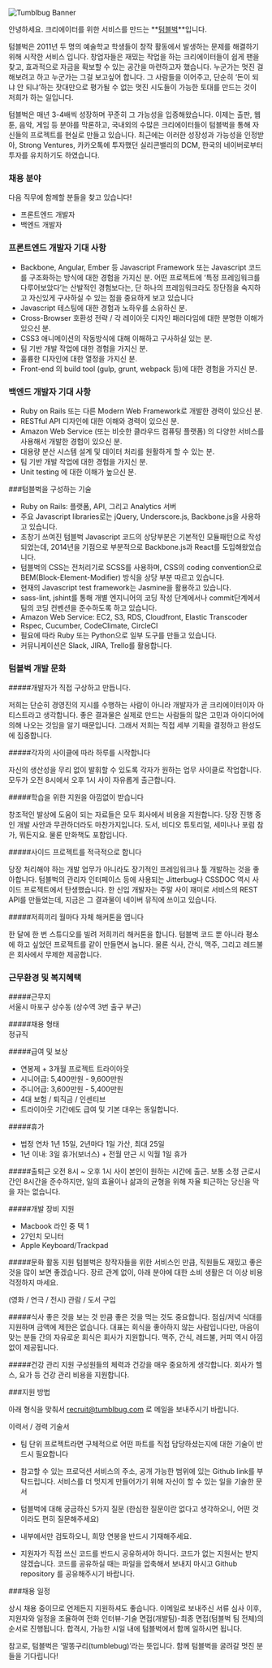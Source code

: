 ![Tumblbug Banner](https://s3-ap-northeast-1.amazonaws.com/tumblbug-assets/brand/tumblbug_banner.png)

안녕하세요. 크리에이터를 위한 서비스를 만드는 **[텀블벅](https://www.tumblbug.com)**입니다. 

텀블벅은 2011년 두 명의 예술학교 학생들이 창작 활동에서 발생하는 문제를 해결하기 위해 시작한 서비스 입니다. 창업자들은 재밌는 작업을 하는 크리에이터들이 쉽게 팬을 찾고, 효과적으로 자금을 확보할 수 있는 공간을 마련하고자 했습니다. 누군가는 멋진 걸 해보려고 하고 누군가는 그걸 보고싶어 합니다. 그 사람들을 이어주고, 단순히 ‘돈이 되냐 안 되냐’하는 잣대만으로 평가될 수 없는 멋진 시도들이 가능한 토대를 만드는 것이 저희가 하는 일입니다.

텀블벅은 매년 3-4배씩 성장하며 꾸준히 그 가능성을 입증해왔습니다. 이제는 출판, 웹툰, 음악, 게임 등 분야를 막론하고, 국내외의 수많은 크리에이터들이 텀블벅을 통해 자신들의 프로젝트를 현실로 만들고 있습니다. 최근에는 이러한 성장성과 가능성을 인정받아, Strong Ventures, 카카오톡에 투자했던 실리콘밸리의 DCM, 한국의 네이버로부터 투자를 유치하기도 하였습니다.

### 채용 분야

다음 직무에 함께할 분들을 찾고 있습니다!

  - 프론트엔드 개발자
  - 백엔드 개발자

### 프론트엔드 개발자 기대 사항 

- Backbone, Angular, Ember 등 Javascript Framework 또는 Javascript 코드를 구조화하는 방식에 대한 경험을 가지신 분. 어떤 프로젝트에 ‘특정 프레임워크를 다루어보았다’는 산발적인 경험보다는, 단 하나의 프레임워크라도 장단점을 숙지하고 자신있게 구사하실 수 있는 점을 중요하게 보고 있습니다
- Javascript 테스팅에 대한 경험과 노하우를 소유하신 분.
- Cross-Browser 호환성 전략 / 각 레이아웃 디자인 패러다임에 대한 분명한 이해가 있으신 분.
- CSS3 애니메이션의 작동방식에 대해 이해하고 구사하실 있는 분.
- 팀 기반 개발 작업에 대한 경험을 가지신 분.
- 훌륭한 디자인에 대한 열정을 가지신 분.
- Front-end 의 build tool (gulp, grunt, webpack 등)에 대한 경험을 가지신 분.

### 백엔드 개발자 기대 사항

- Ruby on Rails 또는 다른 Modern Web Framework로 개발한 경력이 있으신 분.
- RESTful API 디자인에 대한 이해와 경력이 있으신 분.
- Amazon Web Service (또는 비슷한 클라우드 컴퓨팅 플랫폼) 의 다양한 서비스를 사용해서 개발한 경험이 있으신 분.
- 대용량 분산 시스템 설계 및 데이터 처리를 원활하게 할 수 있는 분.
- 팀 기반 개발 작업에 대한 경험을 가지신 분.
- Unit testing 에 대한 이해가 높으신 분.

###텀블벅을 구성하는 기술

- Ruby on Rails: 플랫폼, API, 그리고 Analytics 서버
- 주요 Javascript libraries로는 jQuery, Underscore.js, Backbone.js을 사용하고 있습니다.
- 초창기 쓰여진 텀블벅 Javascript 코드의 상당부분은 기본적인 모듈패턴으로 작성되었는데, 2014년을 기점으로 부분적으로 Backbone.js과 React를 도입해왔었습니다.
- 텀블벅의 CSS는 전처리기로 SCSS를 사용하며, CSS의 coding convention으로 BEM(Block-Element-Modifier) 방식을 상당 부분 따르고 있습니다.
- 현재의 Javascript test framework는 Jasmine을 활용하고 있습니다.
- sass-lint, jshint를 통해 개별 엔지니어의 코딩 작성 단계에서나 commit단계에서 팀의 코딩 컨벤션을 준수하도록 하고 있습니다.
- Amazon Web Service: EC2, S3, RDS, Cloudfront, Elastic Transcoder 
- Rspec, Cucumber, CodeClimate, CircleCI
- 필요에 따라 Ruby 또는 Python으로 일부 도구를 만들고 있습니다.
- 커뮤니케이션은 Slack, JIRA, Trello를 활용합니다.

### 텀블벅 개발 문화

#####개발자가 직접 구상하고 만듭니다.

저희는 단순히 경영진의 지시를 수행하는 사람이 아니라 개발자가 곧 크리에이터이자 아티스트라고 생각합니다. 좋은   결과물은 실제로 만드는 사람들의 많은 고민과 아이디어에 의해 나오는 것임을 알기 때문입니다. 그래서 저희는 직접 세부 기획을 결정하고 완성도에 집중합니다.

#####각자의 사이클에 따라 하루를 시작합니다 

자신의 생산성을 무리 없이 발휘할 수 있도록 각자가 원하는 업무 사이클로 작업합니다. 모두가 오전 8시에서 오후 1시 사이 자유롭게 출근합니다. 

#####학습을 위한 지원을 아낌없이 받습니다

창조적인 발상에 도움이 되는 자료들은 모두 회사에서 비용을 지원합니다. 당장 진행 중인 개발 사안과 무관하더라도 마찬가지입니다. 도서, 비디오 튜토리얼, 세미나나 포럼 참가, 뭐든지요. 물론 만화책도 포함입니다.

#####사이드 프로젝트를 적극적으로 합니다

당장 처리해야 하는 개발 업무가 아니라도 장기적인 프레임워크나 툴 개발하는 것을 좋아합니다. 텀블벅의 관리자 인터페이스 등에 사용되는 Jitterbug나 CSSDOC 역시 사이드 프로젝트에서 탄생했습니다. 한 신입 개발자는 주말 사이 재미로 서비스의 REST API를 만들었는데, 지금은 그 결과물이 네이버 뮤직에 쓰이고 있습니다. 

#####저희끼리 월마다 자체 해커톤을 엽니다

한 달에 한 번 스튜디오를 빌려 저희끼리 해커톤을 합니다. 텀블벅 코드 뿐 아니라 평소에 하고 싶었던 프로젝트를 같이 만들면서 놉니다. 물론 식사, 간식, 맥주, 그리고 레드불은 회사에서 무제한 제공합니다.

### 근무환경 및 복지혜택

#####근무지         
서울시 마포구 상수동 (상수역 3번 출구 부근)                

#####채용 형태     
정규직

#####급여 및 보상     
- 연봉제 + 3개월 프로젝트 트라이아웃
- 시니어급: 5,400만원 - 9,600만원
- 주니어급: 3,600만원 - 5,400만원
- 4대 보험 / 퇴직금 / 인센티브
- 트라이아웃 기간에도 급여 및 기본 대우는 동일합니다.

#####휴가
- 법정 연차 1년 15일, 2년마다 1일 가산, 최대 25일
- 1년 이내: 3일 휴가(보너스) + 전월 만근 시 익월 1일 휴가

#####출퇴근
오전 8시 ~ 오후 1시 사이 본인이 원하는 시간에 출근. 보통 소정 근로시간인 8시간을 준수하지만, 일의 효율이나 삶과의 균형을 위해 자율 퇴근하는 당신을 막을 자는 없습니다.

#####개발 장비 지원
- Macbook 라인 중 택 1
- 27인치 모니터
- Apple Keyboard/Trackpad

#####문화 활동 지원
텀블벅은 창작자들을 위한 서비스인 만큼, 직원들도 재밌고 좋은 것을 많이 보면 좋겠습니다. 장르 관계 없이, 아래 분야에 대한 소비 생활은 더 이상 비용 걱정하지 마세요.

(영화 / 연극 / 전시) 관람 / 도서 구입
  
#####식사
좋은 것을 보는 것 만큼 좋은 것을 먹는 것도 중요합니다. 점심/저녁 식대를 지원하며 금액에 제한은 없습니다. 대표는 회식을 좋아하지 않는 사람입니다만, 마음이 맞는 분들 간의 자유로운 회식은 회사가 지원합니다. 맥주, 간식, 레드불, 커피 역시 아낌없이 제공됩니다. 

#####건강 관리 
지원 구성원들의 체력과 건강을 매우 중요하게 생각합니다. 회사가 헬스, 요가 등 건강 관리 비용을 지원합니다. 

###지원 방법

아래 형식을 맞춰서 recruit@tumblbug.com 로 메일을 보내주시기 바랍니다.

이력서 / 경력 기술서
* 팀 단위 프로젝트라면 구체적으로 어떤 파트를 직접 담당하셨는지에 대한 기술이 반드시 필요합니다
* 참고할 수 있는 프로덕션 서비스의 주소, 공개 가능한 범위에 있는 Github link를 부탁드립니다. 서비스를 더 멋지게 만들어가기 위해 자신이 할 수 있는 일을 기술한 문서
* 텀블벅에 대해 궁금하신 5가지 질문 (한심한 질문이란 없다고 생각하오니, 어떤 것이라도 편히 질문해주세요)
* 내부에서만 검토하오니, 희망 연봉을 반드시 기재해주세요.


* 지원자가 직접 쓰신 코드를 반드시 공유하셔야 하니다. 코드가 없는 지원서는 받지 않겠습니다. 코드를 공유하실 때는 파일을 압축해서 보내지 마시고 Github repository 를 공유해주시기 바랍니다.


###채용 일정

상시 채용 중이므로 언제든지 지원하셔도 좋습니다.
이메일로 보내주신 서류 심사 이후, 지원자와 일정을 조율하여 전화 인터뷰-기술 면접(개발팀)-최종 면접(텀블벅 팀 전체)의 순서로 진행됩니다. 합격시, 가능한 시일 내에 텀블벅에서 함께 일하시면 됩니다.

참고로, 텀블벅은 ‘말똥구리(tumblebug)’라는 뜻입니다. 함께 텀블벅을 굴려갈 멋진 분들을 기다립니다!

